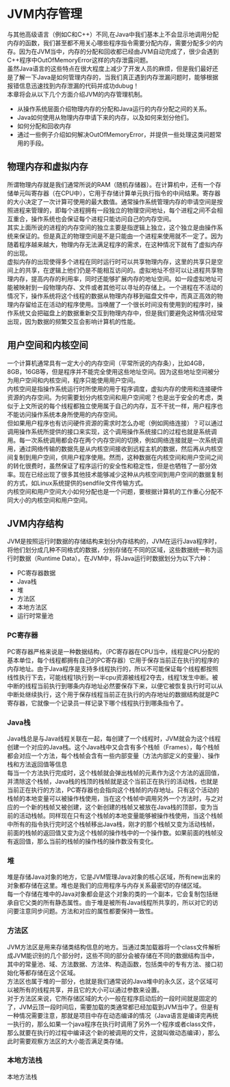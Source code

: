 # JVM内存管理
与其他高级语言（例如C和C++）不同,在Java中我们基本上不会显示地调用分配内存的函数，我们甚至都不用关心哪些程序指令需要分配内存，需要分配多少的内存。因为在JVM当中，内存的分配和回收都已经由JVM自动完成了，很少会遇到C++程序中OutOfMemoryError这样的内存泄露问题。  
虽然Java语言的这些特点在很大程度上减少了开发人员的麻烦，但是我们最好还是了解一下Java是如何管理内存的，当我们真正遇到内存泄漏问题时，能够根据报错信息迅速找到内存泄漏的代码并成功dubug！  
本章将会从以下几个方面介绍JVM的内存管理机制。  
- 从操作系统层面介绍物理内存的分配和Java运行的内存分配之间的关系。
- Java如何使用从物理内存申请下来的内存，以及如何来划分他们。
- 如何分配和回收内存
- 通过一些例子介绍如何解决OutOfMemoryError，并提供一些处理这类问题常用的手段。
## 物理内存和虚拟内存
所谓物理内存就是我们通常所说的RAM（随机存储器）。在计算机中，还有一个存储单元叫寄存器（在CPU中），它用于存储计算单元执行指令的中间结果。寄存器的大小决定了一次计算可使用的最大数值。通常操作系统管理内存的申请空间是按照进程来管理的，即每个进程拥有一段独立的物理空间地址，每个进程之间不会相互重合，操作系统也会保证每个进程只能访问自己的内存空间。  
其实上面所说的进程的内存空间的独立主要是指逻辑上独立，这个独立是由操作系统来保证的。但是真正的物理空间是不是只能由一个进程来使用就不一定了。因为随着程序越来越大，物理内存无法满足程序的需求，在这种情况下就有了虚拟内存的出现。  
虚拟内存的出现使得多个进程在同时运行时可以共享物理内存，这里的共享只是空间上的共享，在逻辑上他们仍是不能相互访问的。虚拟地址不但可以让进程共享物理内存，提高内存的利用率，同时还能够扩展内存的地址空间。如一段虚拟地址可能被映射到一段物理内存、文件或者其他可以寻址的存储上。一个进程在不活动的情况下，操作系统将这个线程的数据从物理内存移到磁盘文件中，而真正高效的物理内存留给正在活动的程序使用。当唤醒了一个很长时间没有使用到的程序时，操作系统又会把磁盘上的数据重新交互到物理内存中，但是我们要避免这种情况经常出现，因为数据的频繁交互会影响计算机的性能。
## 用户空间和内核空间
 一个计算机通常具有一定大小的内存空间（平常所说的内存条），比如4GB，8GB，16GB等，但是程序并不能完全使用这些地址空间。因为这些地址空间被分为用户空间和内核空间，程序只能使用用户空间。  
 内核空间是指操作系统运行时所使用的用于程序调度，虚拟内存的使用和连接硬件资源的内存空间。为何需要划分内核空间和用户空间呢？也是出于安全的考虑，类似于上文所说的每个线程都独立使用属于自己的内存，互不干扰一样，用户程序也不能访问操作系统本身所使用的内存空间。  
 但如果用户程序也有访问硬件资源的需求时怎么办呢（例如网络连接）？可以通过调用操作系统所提供的接口来实现，这个调用操作系统接口的过程也就是系统调用。每一次系统调用都会存在两个内存空间的切换，例如网络连接就是一次系统调用，通过网络传输的数据先是从内核空间接收到远程主机的数据，然后再从内核空间复制到用户空间，供用户程序使用。然而，这种数据在内核空间和用户空间之间的转化很费时，虽然保证了程序运行的安全性和稳定性，但是也牺牲了一部分效率。现在已经出现了很多其他技术能够减少这种从内核空间到用户空间的数据复制的方式，如Linux系统提供的sendfile文件传输方式。  
 内核空间和用户空间大小如何分配也是一个问题，要根据计算机的工作重心分配不同大小的内核空间和用户空间。
 ## JVM内存结构
 JVM是按照运行时数据的存储结构来划分内存结构的，JVM在运行Java程序时，将他们划分成几种不同格式的数据，分别存储在不同的区域，这些数据统一称为运行时数据（Runtime Data）。在JVM中，将Java运行时数据划分为以下六种：  
 - PC寄存器数据
 - Java栈
 - 堆
 - 方法区
 - 本地方法区
 - 运行时常量池
 ### PC寄存器
 PC寄存器严格来说是一种数据结构，（PC寄存器在CPU当中，线程是CPU分配的基本单位，每个线程都拥有自己的PC寄存器）它用于保存当前正在执行的程序的内存地址。由于Java程序是支持多线程执行的，所以不可能保证每个线程都按照线性执行下去，可能线程1执行到一半cpu资源被线程2夺去，线程1发生中断。被中断的线程当前执行到哪条内存地址必然要保存下来，以便它被恢复执行时可以从中断处继续执行，这个用于保存线程当前正在执行的内存地址的数据结构就是PC寄存器，它就像一个记录员一样记录下哪个线程执行到哪条指令了。  
 ### Java栈
 Java栈总是与Java线程关联在一起，每创建了一个线程时，JVM就会为这个线程创建一个对应的Java栈。这个Java栈中又会含有多个栈帧（Frames），每个栈帧都会对应一个方法，每个栈帧会含有一些内部变量（方法内部定义的变量）、操作栈和方法返回值等信息  
 每当一个方法执行完成时，这个栈帧就会弹出栈帧的元素作为这个方法的返回值，并清除这个栈帧，Java栈的栈顶的栈帧就是这个当前正在执行的活动栈，也就是当前正在执行的方法，PC寄存器也会指向这个栈帧的内存地址。只有这个活动的栈帧的本地变量可以被操作栈使用，当在这个栈帧中调用另外一个方法时，与之对应的一个新的栈帧又被创建，这个新创建的栈帧又被放在Java栈的顶部，变为当前的活动栈帧。同样现在只有这个栈帧的本地变量能够被操作栈使用，当这个栈帧中所有的指令执行完时这个栈帧移出Java栈，刚才的那个栈帧又变为活动栈帧，前面的栈帧的返回值又变为这个栈帧的操作栈中的一个操作数。如果前面的栈帧没有返回值，那么当前的栈帧的操作栈的操作数没有变化。  
 ### 堆
 堆是存储Java对象的地方，它是JVM管理Java对象的核心区域，所有new出来的对象都存储在这里。堆也是我们的应用程序与内存关系最密切的存储区域。   
 每一个存储在堆中的Java对象都会是这个对象的类的一个副本，它会复制包括继承自它父类的所有静态属性。由于堆是被所有Java线程所共享的，所以对它的访问要注意同步问题。方法和对应的属性都要保持一致性。
 ### 方法区
 JVM方法区是用来存储类结构信息的地方。当通过类加载器将一个class文件解析成JVM能识别的几个部分时，这些不同的部分会被存储在不同的数据结构当中，其中的常量池、域、方法数据、方法体、构造函数，包括类中的专有方法、接口初始化等都存储在这个区域。  
 方法区也属于堆的一部分，也就是我们通常说的Java堆中的永久区，这个区域可以被所有的线程共享，并且它的大小可以通过参数来设置。  
 对于方法区来说，它所存储区域的大小一般在程序启动后的一段时间就是固定的了，JVM云顶一段时间后，需要加载的类通常都已经加载到JVM当中了。但是有一种情况需要注意，那就是项目中存在动态编译的情况（Java语言是编译完再统一执行的，那么如果一个java程序在执行时调用了另外一个程序或者class文件，那么就要在执行的过程中编译这个新的被调用的文件，这就叫做动态编译），那么此时需要观察方法区的大小能否满足类存储。
 ### 本地方法栈
 本地方法栈